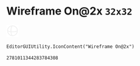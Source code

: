 # Wireframe On@2x `32x32`
<img src="/img/Wireframe%20On@2x.png" width=32 height=32>

``` CSharp
EditorGUIUtility.IconContent("Wireframe On@2x")
```
```
2781011344283784308
```
